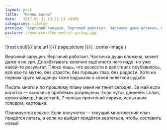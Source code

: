 ```yaml
---
layout: post
title:  "Конец весны"
date:   2017-05-31 13:21:13 +0300
categories: lifelog
preview: "Вергилий запущен. Вергилий работает. Частичка души вложена, может даже и не зря. Дорабатывать конечно ещё много чего надо, но уже какой-то результат. Плохо лишь, что резкости в действиях поубавилось, всё как-то мутно, без страсти, без горящих глаз, без радости. Хотя на первом круге младенцы тоже вздыхали о своей нелёгкой судьбе."
picture: /resources/the-end-of-spring.jpg
---
```


![rust coul]({{ site.url }}{{ page.picture }}){: .center-image }

Вергилий запущен. Вергилий работает. Частичка души вложена, может даже и не зря. Дорабатывать конечно ещё много чего надо, но уже какой-то результат. Плохо лишь, что резкости в действиях поубавилось, всё как-то мутно, без страсти, без горящих глаз, без радости. Хотя на первом круге младенцы тоже вздыхали о своей нелёгкой судьбе.


Писать много и по прошлому плану меня не тянет сегодня. За май если коротко — основные проблемы разрешены. Если чуток длиннее: сплав, кронотаймер, hackerrank, 7 полных прочтений лирики, испытания голодом, картошка.

Планируется всякое. Если получится — текущий многолетний план придётся латать, а если не выйдет придётся вертеться, чтобы составить новый
